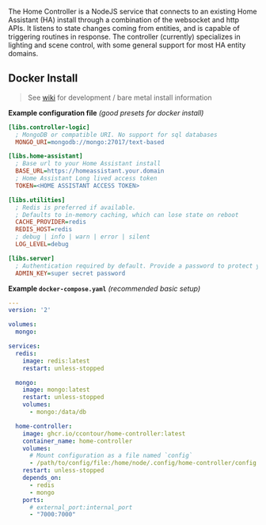 The Home Controller is a NodeJS service that connects to an existing Home Assistant (HA) install through a combination of the websocket and http APIs.
It listens to state changes coming from entities, and is capable of triggering routines in response.
The controller (currently) specializes in lighting and scene control, with some general support for most HA entity domains.

## Docker Install

> See [wiki](https://github.com/ccontour/text-based/wiki) for development / bare metal install information

**Example configuration file** *(good presets for docker install)*

```ini
[libs.controller-logic]
  ; MongoDB or compatible URI. No support for sql databases
  MONGO_URI=mongodb://mongo:27017/text-based

[libs.home-assistant]
  ; Base url to your Home Assistant install
  BASE_URL=https://homeassistant.your.domain
  ; Home Assistant Long lived access token
  TOKEN=<HOME ASSISTANT ACCESS TOKEN>

[libs.utilities]
  ; Redis is preferred if available.
  ; Defaults to in-memory caching, which can lose state on reboot
  CACHE_PROVIDER=redis
  REDIS_HOST=redis
  ; debug | info | warn | error | silent
  LOG_LEVEL=debug

[libs.server]
  ; Authentication required by default. Provide a password to protect your stuff
  ADMIN_KEY=super secret password
```

**Example `docker-compose.yaml`** *(recommended basic setup)*

```yaml
---
version: '2'

volumes:
  mongo:

services:
  redis:
    image: redis:latest
    restart: unless-stopped

  mongo:
    image: mongo:latest
    restart: unless-stopped
    volumes:
      - mongo:/data/db

  home-controller:
    image: ghcr.io/ccontour/home-controller:latest
    container_name: home-controller
    volumes:
      # Mount configuration as a file named `config`
      - /path/to/config/file:/home/node/.config/home-controller/config
    restart: unless-stopped
    depends_on:
      - redis
      - mongo
    ports:
      # external_port:internal_port
      - "7000:7000"
```
